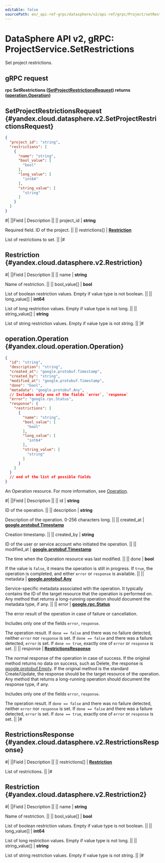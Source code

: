 ```yaml
---
editable: false
sourcePath: en/_api-ref-grpc/datasphere/v2/api-ref/grpc/Project/setRestrictions.md
---
```


# DataSphere API v2, gRPC: ProjectService.SetRestrictions

Set project restrictions.

## gRPC request

**rpc SetRestrictions ([SetProjectRestrictionsRequest](#yandex.cloud.datasphere.v2.SetProjectRestrictionsRequest)) returns ([operation.Operation](#yandex.cloud.operation.Operation))**

## SetProjectRestrictionsRequest {#yandex.cloud.datasphere.v2.SetProjectRestrictionsRequest}

```json
{
  "project_id": "string",
  "restrictions": [
    {
      "name": "string",
      "bool_value": [
        "bool"
      ],
      "long_value": [
        "int64"
      ],
      "string_value": [
        "string"
      ]
    }
  ]
}
```

#|
||Field | Description ||
|| project_id | **string**

Required field. ID of the project. ||
|| restrictions[] | **[Restriction](#yandex.cloud.datasphere.v2.Restriction)**

List of restrictions to set. ||
|#

## Restriction {#yandex.cloud.datasphere.v2.Restriction}

#|
||Field | Description ||
|| name | **string**

Name of restriction. ||
|| bool_value[] | **bool**

List of boolean restriction values. Empty if value type is not boolean. ||
|| long_value[] | **int64**

List of long restriction values. Empty if value type is not long. ||
|| string_value[] | **string**

List of string restriction values. Empty if value type is not string. ||
|#

## operation.Operation {#yandex.cloud.operation.Operation}

```json
{
  "id": "string",
  "description": "string",
  "created_at": "google.protobuf.Timestamp",
  "created_by": "string",
  "modified_at": "google.protobuf.Timestamp",
  "done": "bool",
  "metadata": "google.protobuf.Any",
  // Includes only one of the fields `error`, `response`
  "error": "google.rpc.Status",
  "response": {
    "restrictions": [
      {
        "name": "string",
        "bool_value": [
          "bool"
        ],
        "long_value": [
          "int64"
        ],
        "string_value": [
          "string"
        ]
      }
    ]
  }
  // end of the list of possible fields
}
```

An Operation resource. For more information, see [Operation](/docs/api-design-guide/concepts/operation).

#|
||Field | Description ||
|| id | **string**

ID of the operation. ||
|| description | **string**

Description of the operation. 0-256 characters long. ||
|| created_at | **[google.protobuf.Timestamp](https://developers.google.com/protocol-buffers/docs/reference/google.protobuf#timestamp)**

Creation timestamp. ||
|| created_by | **string**

ID of the user or service account who initiated the operation. ||
|| modified_at | **[google.protobuf.Timestamp](https://developers.google.com/protocol-buffers/docs/reference/google.protobuf#timestamp)**

The time when the Operation resource was last modified. ||
|| done | **bool**

If the value is `false`, it means the operation is still in progress.
If `true`, the operation is completed, and either `error` or `response` is available. ||
|| metadata | **[google.protobuf.Any](https://developers.google.com/protocol-buffers/docs/proto3#any)**

Service-specific metadata associated with the operation.
It typically contains the ID of the target resource that the operation is performed on.
Any method that returns a long-running operation should document the metadata type, if any. ||
|| error | **[google.rpc.Status](https://cloud.google.com/tasks/docs/reference/rpc/google.rpc#status)**

The error result of the operation in case of failure or cancellation.

Includes only one of the fields `error`, `response`.

The operation result.
If `done == false` and there was no failure detected, neither `error` nor `response` is set.
If `done == false` and there was a failure detected, `error` is set.
If `done == true`, exactly one of `error` or `response` is set. ||
|| response | **[RestrictionsResponse](#yandex.cloud.datasphere.v2.RestrictionsResponse)**

The normal response of the operation in case of success.
If the original method returns no data on success, such as Delete,
the response is [google.protobuf.Empty](https://developers.google.com/protocol-buffers/docs/reference/google.protobuf#google.protobuf.Empty).
If the original method is the standard Create/Update,
the response should be the target resource of the operation.
Any method that returns a long-running operation should document the response type, if any.

Includes only one of the fields `error`, `response`.

The operation result.
If `done == false` and there was no failure detected, neither `error` nor `response` is set.
If `done == false` and there was a failure detected, `error` is set.
If `done == true`, exactly one of `error` or `response` is set. ||
|#

## RestrictionsResponse {#yandex.cloud.datasphere.v2.RestrictionsResponse}

#|
||Field | Description ||
|| restrictions[] | **[Restriction](#yandex.cloud.datasphere.v2.Restriction2)**

List of restrictions. ||
|#

## Restriction {#yandex.cloud.datasphere.v2.Restriction2}

#|
||Field | Description ||
|| name | **string**

Name of restriction. ||
|| bool_value[] | **bool**

List of boolean restriction values. Empty if value type is not boolean. ||
|| long_value[] | **int64**

List of long restriction values. Empty if value type is not long. ||
|| string_value[] | **string**

List of string restriction values. Empty if value type is not string. ||
|#